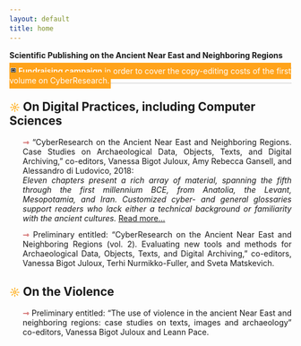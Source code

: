 ```yaml
---
layout: default
title: home
---
```


**Scientific Publishing on the Ancient Near East and Neighboring Regions**

<hr style="height:0; margin:0; background:transparent; border-bottom:0.5px solid #cccccc; margin-bottom: -4px" />
<span style="background-color:#ffa31a; width: auto; padding: 6px 2px 6px 2px; color:white; ">
       <img src="assets/outline_message_black_18dp.png" style="border:0; -webkit-box-shadow: 0 0 0; width: 2%"/>
      <a href="" target="_blank" style="color:white; font-weight: 600; text-decoration: underline">Fundraising campaign</a> in order to cover the copy-editing costs of the first volume on CyberResearch. </span>
     
<hr style="height:0; margin:0; background:transparent; border-bottom:0.5px solid #cccccc; margin-top: -4px" />

<h2> <span style="color:orange; font-size: 18px">&#9788;</span> On Digital Practices, including Computer Sciences</h2>
<ul style="list-style-type: none;">
       <li style="text-align: justify; text-justify: inter-word;"><span style="color:#b30000; font-size: 14px">&#8702;</span> “CyberResearch on the Ancient Near East and Neighboring Regions. Case Studies on Archaeological Data, Objects, Texts, and Digital Archiving,” co-editors, Vanessa Bigot Juloux, Amy Rebecca Gansell, and Alessandro di Ludovico, 2018:<br/>
       <em>Eleven chapters present a rich array of material, spanning the fifth through the first millennium BCE, from Anatolia, the Levant, Mesopotamia, and Iran. Customized cyber- and general glossaries support readers who lack either a
technical background or familiarity with the ancient cultures.</em> <a href="">Read more...</a>
       </li>

<li style="padding-top: 12px; text-align: justify; text-justify: inter-word;"><span style="color:#b30000; font-size: 14px">&#8702;</span> Preliminary entitled: “CyberResearch on the Ancient Near East and Neighboring Regions (vol. 2). Evaluating new tools and methods for Archaeological Data, Objects, Texts, and Digital Archiving,” co-editors, Vanessa Bigot Juloux, Terhi Nurmikko-Fuller, and Sveta Matskevich.
</li>
</ul>

<h2> <span style="color:orange; font-size: 18px">&#9788;</span> On the Violence</h2>

<ul style="list-style-type: none;">
 <li style="text-align: justify; text-justify: inter-word;"><span style="color:#b30000; font-size: 14px">&#8702;</span> Preliminary entitled: “The use of violence in the ancient Near East and neighboring regions: case studies on texts, images and archaeology” co-editors, Vanessa Bigot Juloux and Leann Pace.</li>
  </ul>



